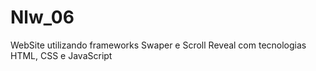 # Nlw_06
 WebSite utilizando frameworks Swaper e Scroll Reveal com tecnologias HTML, CSS e JavaScript
